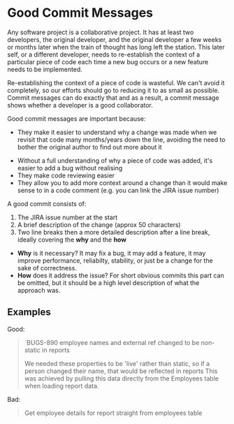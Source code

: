 # Good Commit Messages

Any software project is a collaborative project. It has at least two developers, the original developer, and the original developer a few weeks or months later when the train of thought has long left the station. This later self, or a different developer, needs to re-establish the context of a particular piece of code each time a new bug occurs or a new feature needs to be implemented. 

Re-establishing the context of a piece of code is wasteful. We can't avoid it completely, so our efforts should go to reducing it to as small as possible. Commit messages can do exactly that and as a result, a commit message shows whether a developer is a good collaborator.

Good commit messages are important because:

* They make it easier to understand why a change was made when we revisit that code many months/years down the line, avoiding the need to bother the original author to find out more about it
- Without a full understanding of why a piece of code was added, it's easier to add a bug without realising
- They make code reviewing easier
- They allow you to add more context around a change than it would make sense to in a code comment (e.g. you can link the JIRA issue number)

A good commit consists of:

1. The JIRA issue number at the start
2. A brief description of the change (approx 50 characters)
3. Two line breaks then a more detailed description after a line break, ideally covering the **why** and the **how**
  - **Why** is it necessary? It may fix a bug, it may add a feature, it may improve performance, reliabilty, stability, or just be a change for the sake of correctness.
  - **How** does it address the issue? For short obvious commits this part can be omitted, but it should be a high level description of what the approach was.


## Examples

Good:
>`BUGS-890 employee names and external ref changed to be non-static in reports
>
> We needed these properties to be 'live' rather than static, so if a person changed their name, that would be reflected in reports This was achieved by pulling this data directly from the Employees table when loading report data.

Bad:
> Get employee details for report straight from employees table
